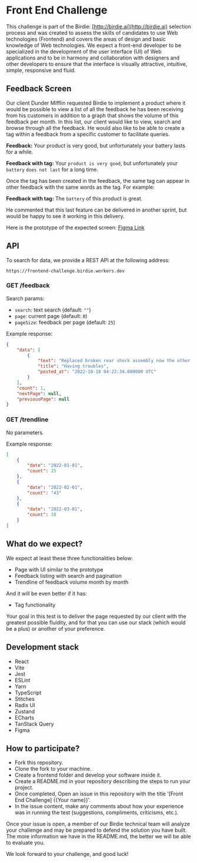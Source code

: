 # Front End Challenge

This challenge is part of the Birdie: [http://birdie.ai](http://birdie.ai) selection process and was created to assess the skills of candidates to use Web technologies (Frontend) and covers the areas of design and basic knowledge of Web technologies. We expect a front-end developer to be specialized in the development of the user interface (UI) of Web applications and to be in harmony and collaboration with designers and other developers to ensure that the interface is visually attractive, intuitive, simple, responsive and fluid.

## Feedback Screen

Our client Dunder Mifflin requested Birdie to implement a product where it would be possible to view a list of all the feedback he has been receiving from his customers in addition to a graph that shows the volume of this feedback per month. In this list, our client would like to view, search and browse through all the feedback. He would also like to be able to create a tag within a feedback from a specific customer to facilitate queries.

**Feedback:** Your product is very good, but unfortunately your battery lasts
for a while.

**Feedback with tag:** Your `product is very good`, but unfortunately your `battery` `does not last` for a long time.

Once the tag has been created in the feedback, the same tag can appear in other feedback with the same words as the tag. For example:

**Feedback with tag:** The `battery` of this product is great.

He commented that this last feature can be delivered in another sprint, but would be happy to see it working in this delivery.

Here is the prototype of the expected screen: [Figma Link](https://www.figma.com/file/22NosjNQDP6Ica42cUgPgX/Frontend-Test?node-id=0%3A1&t=IqY64y8vEWtra6KZ-1)

## API

To search for data, we provide a REST API at the following address:

`https://frontend-challenge.birdie.workers.dev`

### GET /feedback

Search params:

- `search`: text search (default: `""`)
- `page`: current page (default: `0`)
- `pageSize`: feedback per page (default: `25`)

Example response:

```json
{
    "data": [
        {
            "text": "Replaced broken rear shock assembly now the other side broke. This whole unit was replaced once. The 2 boys riding both weigh less than 100 lbs",
            "title": "Having troubles",
            "posted_at": "2022-10-18 04:22:34.000000 UTC"
        }
    ],
    "count": 1,
    "nextPage": null,
    "previousPage": null
}
```

### GET /trendline

No parameters.

Example response:

```json
[
    {
        "date": "2022-01-01",
        "count": 25
    },
    {
        "date": "2022-02-01",
        "count": "43"
    },
    {
        "date": "2022-03-01",
        "count": 38
    }
]
```

## What do we expect?

We expect at least these three functionalities below:

- Page with UI similar to the prototype
- Feedback listing with search and pagination
- Trendline of feedback volume month by month

And it will be even better if it has:

- Tag functionality

Your goal in this test is to deliver the page requested by our client with the greatest possible fluidity, and for that you can use our stack (which would be a plus) or another of your preference.

## Development stack

- React
- Vite
- Jest
- ESLint
- Yarn
- TypeScript
- Stitches
- Radix UI
- Zustand
- ECharts
- TanStack Query
- Figma

## How to participate?

- Fork this repository.
- Clone the fork to your machine.
- Create a frontend folder and develop your software inside it.
- Create a README.md in your repository describing the steps to run your project.
- Once completed, Open an issue in this repository with the title '[Front End Challenge] {{Your name}}'.
- In the issue content, make any comments about how your experience was in running the test (suggestions, compliments, criticisms, etc.).


Once your issue is open, a member of our Birdie technical team will analyze your challenge and may be prepared to defend the solution you have built.
The more information we have in the README.md, the better we will be able to evaluate you.

We look forward to your challenge, and good luck!
